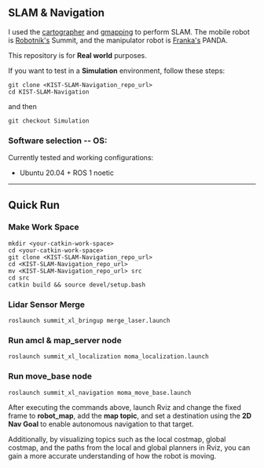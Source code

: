 ## SLAM & Navigation

I used the [cartographer](https://github.com/cartographer-project/cartographer_ros) and [gmapping](https://github.com/ros-perception/slam_gmapping) to perform SLAM. The mobile robot is [Robotnik's](https://robotnik.eu/) Summit, and the manipulator robot is [Franka's](https://franka.de/) PANDA. 

This repository is for **Real world** purposes.

If you want to test in a **Simulation** environment, follow these steps:

```
git clone <KIST-SLAM-Navigation_repo_url>
cd KIST-SLAM-Navigation
```
and then

```
git checkout Simulation
```

### Software selection -- OS:
Currently tested and working configurations:

- Ubuntu 20.04 + ROS 1 noetic


---
## Quick Run 

### Make Work Space
```
mkdir <your-catkin-work-space>
cd <your-catkin-work-space>
git clone <KIST-SLAM-Navigation_repo_url>
cd <KIST-SLAM-Navigation_repo_url>
mv <KIST-SLAM-Navigation_repo_url> src
cd src
catkin build && source devel/setup.bash
```
### Lidar Sensor Merge
```
roslaunch summit_xl_bringup merge_laser.launch
```
### Run amcl & map_server node 
```
roslaunch summit_xl_localization moma_localization.launch
```
### Run move_base node
```
roslaunch summit_xl_navigation moma_move_base.launch
```
After executing the commands above, launch Rviz and change the fixed frame to **robot_map**, add the **map topic**, and set a destination using the **2D Nav Goal** to enable autonomous navigation to that target. 

Additionally, by visualizing topics such as the local costmap, global costmap, and the paths from the local and global planners in Rviz, you can gain a more accurate understanding of how the robot is moving.
